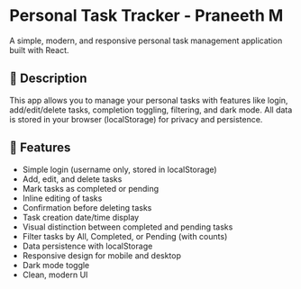 # Personal Task Tracker - Praneeth M

A simple, modern, and responsive personal task management application built with React.

## 📖 Description
This app allows you to manage your personal tasks with features like login, add/edit/delete tasks, completion toggling, filtering, and dark mode. All data is stored in your browser (localStorage) for privacy and persistence.

## 🚀 Features
- Simple login (username only, stored in localStorage)
- Add, edit, and delete tasks
- Mark tasks as completed or pending
- Inline editing of tasks
- Confirmation before deleting tasks
- Task creation date/time display
- Visual distinction between completed and pending tasks
- Filter tasks by All, Completed, or Pending (with counts)
- Data persistence with localStorage
- Responsive design for mobile and desktop
- Dark mode toggle
- Clean, modern UI
